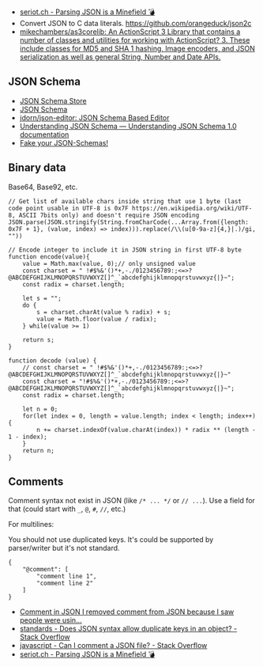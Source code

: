 - [seriot.ch - Parsing JSON is a Minefield 💣](http://seriot.ch/parsing_json.html)
- Convert JSON to C data literals. https://github.com/orangeduck/json2c
- [mikechambers/as3corelib: An ActionScript 3 Library that contains a number of classes and utilities for working with ActionScript? 3. These include classes for MD5 and SHA 1 hashing, Image encoders, and JSON serialization as well as general String, Number and Date APIs.](https://github.com/mikechambers/as3corelib)

## JSON Schema

- [JSON Schema Store](http://schemastore.org/json/)
- [JSON Schema](http://json-schema.org/)
- [jdorn/json-editor: JSON Schema Based Editor](https://github.com/jdorn/json-editor)
- [Understanding JSON Schema — Understanding JSON Schema 1.0 documentation](https://spacetelescope.github.io/understanding-json-schema/)
- [Fake your JSON-Schemas!](http://json-schema-faker.js.org/)

## Binary data

Base64, Base92, etc.

	// Get list of available chars inside string that use 1 byte (last code point usable in UTF-8 is 0x7F https://en.wikipedia.org/wiki/UTF-8, ASCII 7bits only) and doesn't require JSON encoding
	JSON.parse(JSON.stringify(String.fromCharCode(...Array.from({length: 0x7F + 1}, (value, index) => index))).replace(/\\(u[0-9a-z]{4,}|.)/gi, ""))

	// Encode integer to include it in JSON string in first UTF-8 byte
	function encode(value){
		value = Math.max(value, 0);// only unsigned value
		const charset = " !#$%&'()*+,-./0123456789:;<=>?@ABCDEFGHIJKLMNOPQRSTUVWXYZ[]^_`abcdefghijklmnopqrstuvwxyz{|}~";
		const radix = charset.length;
		
		let s = "";
		do {
			s = charset.charAt(value % radix) + s;
			value = Math.floor(value / radix);
		} while(value >= 1)
		
		return s;
	}
	
	function decode (value) {
		// const charset = " !#$%&'()*+,-./0123456789:;<=>?@ABCDEFGHIJKLMNOPQRSTUVWXYZ[]^_`abcdefghijklmnopqrstuvwxyz{|}~"
		const charset = "!#$%&'()*+,-./0123456789:;<=>?@ABCDEFGHIJKLMNOPQRSTUVWXYZ[]^_`abcdefghijklmnopqrstuvwxyz{|}~";
		const radix = charset.length;
		
		let n = 0;
		for(let index = 0, length = value.length; index < length; index++){
			n += charset.indexOf(value.charAt(index)) * radix ** (length - 1 - index);
		}
		return n;
	}

## Comments

Comment syntax not exist in JSON (like `/* ... */` or `// ...`). Use a field for that (could start with `_`, `@`, `#`, `//`, etc.)

For multilines:

You should not use duplicated keys. It's could be supported by parser/writer but it's not standard.

	{
		"@comment": [
			"comment line 1",
			"comment line 2"
		]
	}

- [Comment in JSON I removed comment from JSON because I saw people were usin...](https://plus.google.com/+DouglasCrockfordEsq/posts/RK8qyGVaGSr)
- [standards - Does JSON syntax allow duplicate keys in an object? - Stack Overflow](https://stackoverflow.com/questions/21832701/does-json-syntax-allow-duplicate-keys-in-an-object)
- [javascript - Can I comment a JSON file? - Stack Overflow](https://stackoverflow.com/questions/244777/can-i-comment-a-json-file)
- [seriot.ch - Parsing JSON is a Minefield 💣](http://seriot.ch/parsing_json.html#41)
